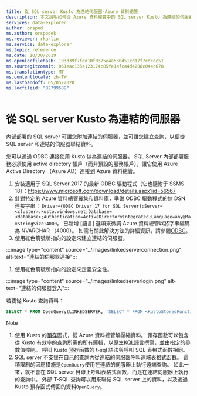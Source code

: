 ```yaml
---
title: 從 SQL server Kusto 為連結伺服器-Azure 資料總管
description: 本文說明如何從 Azure 資料總管中的 SQL server Kusto 為連結的伺服器。
services: data-explorer
author: orspod
ms.author: orspodek
ms.reviewer: rkarlin
ms.service: data-explorer
ms.topic: reference
ms.date: 10/30/2019
ms.openlocfilehash: 103d39f7fdd10f0375e4a530d51cd17f7cdcec51
ms.sourcegitcommit: 061eac135a123174c85fe1afca4d4208c044c678
ms.translationtype: MT
ms.contentlocale: zh-TW
ms.lasthandoff: 05/05/2020
ms.locfileid: "82799589"
---
```

# <a name="kusto-as-a-linked-server-from-the-sql-server"></a>從 SQL server Kusto 為連結的伺服器

內部部署的 SQL server 可讓您附加連結的伺服器，並可讓您建立查詢，以便從 SQL server 和連結的伺服器聯結資料。

您可以透過 ODBC 連接使用 Kusto 做為連結的伺服器。
SQL Server 內部部署服務必須使用 active directory 帳戶（而非預設的服務帳戶），讓它使用 Azure Active Directory （Azure AD）連接到 Azure 資料總管。

1. 安裝適用于 SQL Server 2017 的最新 ODBC 驅動程式（它也隨附于 SSMS 18）：https://www.microsoft.com/download/details.aspx?id=56567
1. 針對特定的 Azure 資料總管叢集和資料庫，準備 ODBC 驅動程式的無 DSN 連接字串： `Driver={ODBC Driver 17 for SQL Server};Server=<cluster>.kusto.windows.net;Database=<database>;Authentication=ActiveDirectoryIntegrated;Language=any@MaxStringSize:4000`。 已新增 [語言] 選項來微調 Azure 資料總管以將字串編碼為 NVARCHAR （4000）。 如需有關此解決方法的詳細資訊，請參閱[ODBC](./clients.md#odbc)。
1. 使用紅色箭號所指向的設定來建立連結的伺服器。

:::image type="content" source="../images/linkedserverconnection.png" alt-text="連結的伺服器連接":::

1. 使用紅色箭號所指向的設定來定義安全性。 

:::image type="content" source="../images/linkedserverlogin.png" alt-text="連結的伺服器登入":::

若要從 Kusto 查詢資料：

```sql
SELECT * FROM OpenQuery(LINKEDSERVER, 'SELECT * FROM <KustoStoredFunction>[(<Parameters>)]')
```

> [!NOTE]
> 1. 使用 Kusto 的[預存](../../query/schema-entities/stored-functions.md)函式，從 Azure 資料總管解壓縮資料。 預存函數可以包含從 Kusto 有效率的查詢所需的所有邏輯，以原生[KQL](../../query/index.md)語言撰寫，並由指定的參數值控制。 呼叫 Kusto 預存函數的 t-sql 語法與呼叫 SQL 表格式函數相同。
> 1. SQL server 不支援在自己的查詢內從連結的伺服器呼叫遠端表格式函數。 這項限制的因應措施是`OpenQuery`使用在連結的伺服器上執行遠端查詢。 如此一來，就不會在 SQL server 目錄上呼叫表格式函數，而是在連結伺服器上執行的查詢中。 外部 T-SQL 查詢可以用來聯結 SQL server 上的資料，以及透過 Kusto 預存函式傳回的資料`OpenQuery`。
